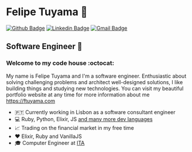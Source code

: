 # Felipe Tuyama 🌌

[![Github Badge](https://img.shields.io/badge/-Github-000?style=flat-square&logo=Github&logoColor=white&link=https://github.com/ftuyama)](https://github.com/ftuyama)
[![Linkedin Badge](https://img.shields.io/badge/-LinkedIn-blue?style=flat-square&logo=Linkedin&logoColor=white&link=https://www.linkedin.com/in/felipe-tuyama/)](https://www.linkedin.com/in/felipe-tuyama/)
[![Gmail Badge](https://img.shields.io/badge/-Gmail-c14438?style=flat-square&logo=Gmail&logoColor=white&link=https://ftuyama.com/)](https://ftuyama.com/)

## Software Engineer 👋  
###  Welcome to my code house :octocat:

My name is Felipe Tuyama and I'm a software engineer. Enthusiastic about solving challenging problems and architect well-designed solutions, I like building things and studying new technologies. You can visit my beautiful portfolio website at any time for more information about me <https://ftuyama.com>

- 🇵🇹 Currently working in Lisbon as a software consultant engineer
- 💻 Ruby, Python, Elixir, JS [and many more dev languages](https://www.linkedin.com/in/felipe-tuyama/)
- 📈 Trading on the financial market in my free time
- ❤️ Elixir, Ruby and VanillaJS
- 🎓 Computer Engineer at [ITA](http://www.ita.br/)

<!--
**ftuyama/ftuyama** is a ✨ _special_ ✨ repository because its `README.md` (this file) appears on your GitHub profile.
